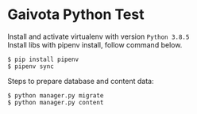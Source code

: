 # Gaivota Python Test

Install and activate virtualenv with version ```Python 3.8.5``` </br>
Install libs with pipenv install, follow command below.

```
$ pip install pipenv
$ pipenv sync
```
Steps to prepare database and content data:

```
$ python manager.py migrate
$ python manager.py content
```